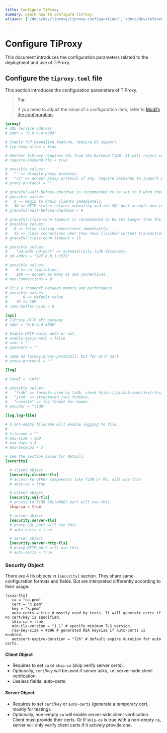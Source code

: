 ```yaml
---
title: Configure TiProxy
summary: Learn how to configure TiProxy.
aliases: ['/docs/dev/tiproxy/tiproxy-configuration/','/docs/dev/reference/tiproxy/configuration/']
---
```


# Configure TiProxy

This document introduces the configuration parameters related to the deployment and use of TiProxy.

## Configure the `tiproxy.toml` file

This section introduces the configuration parameters of TiProxy.

> **Tip:**
>
> If you need to adjust the value of a configuration item, refer to [Modify the configuration](/maintain-tidb-using-tiup.md#modify-the-configuration).

```toml
[proxy]
# SQL service address
# addr = "0.0.0.0:6000"

# Enable TCP keepalive feature, require OS support.
# tcp-keep-alive = true

# Whether TiProxy requires SSL from the backend TiDB. It will reject connections.
# require-backend-tls = true

# possible values:
#   "" => disable proxy protocol.
#   "v2" => accept proxy protocol if any, require backends to support proxy protocol.
# proxy-protocol = ""

# graceful-wait-before-shutdown is recommanded to be set to 0 when there's no other proxy(e.g. NLB) between the client and TiProxy.
# possible values:
#   0 => begin to drain clients immediately.
#   30 => HTTP status returns unhealthy and the SQL port accepts new connections for the last 30 seconds. After that, refuse new connections and drain clients.
# graceful-wait-before-shutdown = 0

# graceful-close-conn-timeout is recommanded to be set longer than the lifecycle of a transaction.
# possible values:
#   0 => force closing connections immediately.
#   15 => close connections when they have finished current transactions (AKA drain clients). After 15s, force closing all the connections.
# graceful-close-conn-timeout = 15

# possible values:
#    "pd-addr:pd-port" => automatically tidb discovery.
# pd-addrs = "127.0.0.1:2379"

# possible values:
#    0 => no limitation.
#    100 => accept as many as 100 connections.
# max-connections = 0

# It's a tradeoff between memory and performance.
# possible values:
#       0 => default value
#    1K to 16M
# conn-buffer-size = 0

[api]
# TiProxy HTTP API gateway
# addr = "0.0.0.0:3080"

# Enable HTTP basic auth or not.
# enable-basic-auth = false
# user = ""
# password = ""

# Same as [proxy.proxy-protocol], but for HTTP port
# proxy-protocol = ""

[log]

# level = "info"

# possible values:
#   "tidb" => formats used by tidb, check https://github.com/tikv/rfcs/blob/master/text/0018-unified-log-format.md.
#   "json" => structured json formats.
#   "console" => log format for human.
# encoder = "tidb"

[log.log-file]

# A non-empty filename will enable logging to file.
#
# filename = ""
# max-size = 300
# max-days = 3
# max-backups = 3

# See the section below for details.
[security]

  # client object
  [security.cluster-tls]
  # access to other components like TiDB or PD, will use this
  # skip-ca = true

  # client object
  [security.sql-tls]
  # access to TiDB SQL(4000) port will use this
  skip-ca = true

  # server object
  [security.server-tls]
  # proxy SQL port will use this
  # auto-certs = true

  # server object
  [security.server-http-tls]
  # proxy HTTP port will use this
  # auto-certs = true
```

### Security Object

There are 4 tls objects in `[security]` section. They share same configuration formats and fields. But are interpreted differently according to their usage.

```
[xxxx-tls]
   ca = "ca.pem"
   cert = "c.pem"
   key = "k.pem"
   auto-certs = true # mostly used by tests. It will generate certs if no cert/key is specified.
   skip-ca = true
   min-tls-version = "1.1" # specify minimum TLS version
   rsa-key-size = 4096 # generated RSA keysize if auto-certs is enabled.
   autocert-expire-duration = "72h" # default expire duration for auto certs.
```

#### Client Object

- Requires to set `ca` or `skip-ca` (skip verify server certs).
- Optionally, `cert`/`key` will be used if server asks, i.e. server-side client verification.
- Useless fields: auto-certs.

#### Server Object

+ Requires to set `cert`/`key` or `auto-certs` (generate a temporary cert, mostly for testing).
+ Optionally, non-empty `ca` will enable server-side client verification. Client must provide their certs. Or if `skip-ca` is true with a non-empty `ca`, server will only verify client certs if it actively provide one.
